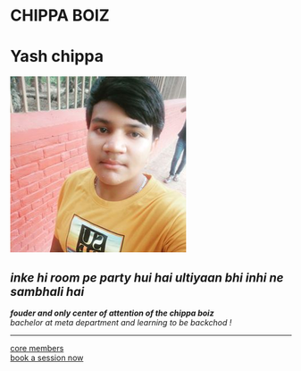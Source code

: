 
<html>
<head>
	<meta charset="utf-8">
	<meta name="description" content="we love chippa with all our heart and we love him hard ♥ (jokes apart) ">
	<meta name="keywords" content="HTML">
	<title>first website</title>
	<meta charset="utf-8">
</head>
<body>
<h1>CHIPPA BOIZ</h1>
 <h1><a herf="https://www.facebook.com/yashwardhan.chhipa">Yash chippa</a> </h1><img src="chippa.jpg" alt="chippa ki photu">
    	<h2><em>inke hi room pe party hui hai ultiyaan bhi inhi ne sambhali hai</em></h2>
    <p><em><strong>fouder and only center of attention of the chippa boiz</strong>
    <br>bachelor at meta department and learning to be backchod !
    <br>
    </em></p>
    <hr>
    <a href="fuckers.html">core members</a>
    <br>
    <a href="booking.html">book a session now</a>
</body>
</html>
